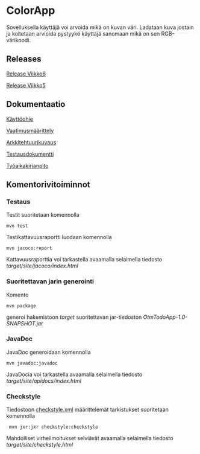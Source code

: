 # ColorApp

Sovelluksella käyttäjä voi arvoida mikä on kuvan väri. Ladataan kuva jostain ja koitetaan arvioida pystyykö käyttäjä sanomaan mikä on sen RGB-värikoodi.

## Releases

[Release Viikko6](https://github.com/jussico/ot-harjoitustyo/releases/tag/viikko6)

[Release Viikko5](https://github.com/jussico/ot-harjoitustyo/releases/tag/viikko5)

## Dokumentaatio

[Käyttöohje](https://github.com/jussico/ot-harjoitustyo/blob/master/ColorApp/dokumentaatio/kayttoohje.md)

[Vaatimusmäärittely](https://github.com/jussico/ot-harjoitustyo/blob/master/ColorApp/dokumentaatio/vaatimusmaarittely.md)

[Arkkitehtuurikuvaus](https://github.com/jussico/ot-harjoitustyo/blob/master/ColorApp/dokumentaatio/arkkitehtuuri.md)

[Testausdokumentti](https://github.com/jussico/ot-harjoitustyo/blob/master/ColorApp/dokumentaatio/testaus.md)

[Työaikakirjanpito](https://github.com/jussico/ot-harjoitustyo/blob/master/ColorApp/dokumentaatio/tuntikirjanpito.md)

## Komentorivitoiminnot

### Testaus

Testit suoritetaan komennolla

```
mvn test
```

Testikattavuusraportti luodaan komennolla

```
mvn jacoco:report
```

Kattavuusraporttia voi tarkastella avaamalla selaimella tiedosto _target/site/jacoco/index.html_

### Suoritettavan jarin generointi

Komento

```
mvn package
```

generoi hakemistoon _target_ suoritettavan jar-tiedoston _OtmTodoApp-1.0-SNAPSHOT.jar_

### JavaDoc

JavaDoc generoidaan komennolla

```
mvn javadoc:javadoc
```

JavaDocia voi tarkastella avaamalla selaimella tiedosto _target/site/apidocs/index.html_

### Checkstyle

Tiedostoon [checkstyle.xml](https://github.com/jussico/ot-harjoitustyo/blob/master/ColorApp/checkstyle.xml) määrittelemät tarkistukset suoritetaan komennolla

```
 mvn jxr:jxr checkstyle:checkstyle
```

Mahdolliset virheilmoitukset selviävät avaamalla selaimella tiedosto _target/site/checkstyle.html_
